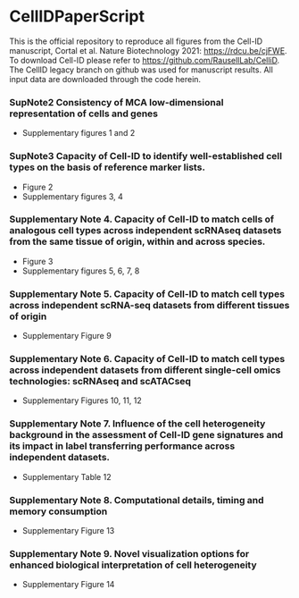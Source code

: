 # CellIDPaperScript

This is the official repository to reproduce all figures from the Cell-ID manuscript, Cortal et al. Nature Biotechnology 2021: https://rdcu.be/cjFWE. To download Cell-ID please refer to https://github.com/RausellLab/CelliD. The CellID legacy branch on github was used for manuscript results.  All input data are downloaded through the code herein.

### SupNote2 Consistency of MCA low-dimensional representation of cells and genes

* Supplementary figures 1 and 2

### SupNote3 Capacity of Cell-ID to identify well-established cell types on the basis of reference marker lists.

* Figure 2
* Supplementary figures 3, 4

### Supplementary Note 4. Capacity of Cell-ID to match cells of analogous cell types across independent scRNAseq datasets from the same tissue of origin, within and across species.

* Figure 3 
* Supplementary figures 5, 6, 7, 8

### Supplementary Note 5. Capacity of Cell-ID to match cell types across independent scRNA-seq datasets from different tissues of origin

* Supplementary Figure 9

### Supplementary Note 6. Capacity of Cell-ID to match cell types across independent datasets from different single-cell omics technologies: scRNAseq and scATACseq

* Supplementary Figures 10, 11, 12

### Supplementary Note 7. Influence of the cell heterogeneity background in the assessment of Cell-ID gene signatures and its impact in label transferring performance across independent datasets.

* Supplementary Table 12

### Supplementary Note 8. Computational details, timing and memory consumption

* Supplementary Figure 13

### Supplementary Note 9. Novel visualization options for enhanced biological interpretation of cell heterogeneity

* Supplementary Figure 14
